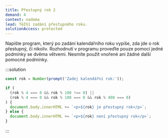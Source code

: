 ```yaml
---
title: Přestupný rok 2
demand: 4
context: nadoma
lead: Těžší zadání přestupného roku.
solutionAccess: protected
---
```


Napište program, který po zadání kalendářního roku vypíše, zda jde o rok přestupný, či nikoliv. Rozhodnutí v programu proveďte pouze pomocí jedné podmínky se dvěma větvemi. Nesmíte použít vnořené ani žádné další pomocné podmínky.

:::solution

```js
const rok = Number(prompt('Zadej kalendářní rok:'));

if (
  (rok % 4 === 0 && rok % 100 !== 0) ||
  (rok % 4 === 0 && rok % 100 === 0 && rok % 400 === 0)
) {
  document.body.innerHTML += `<p>${rok} je přestupný rok</p>`;
} else {
  document.body.innerHTML += `<p>${rok} není přestupný rok</p>`;
}
```

:::
